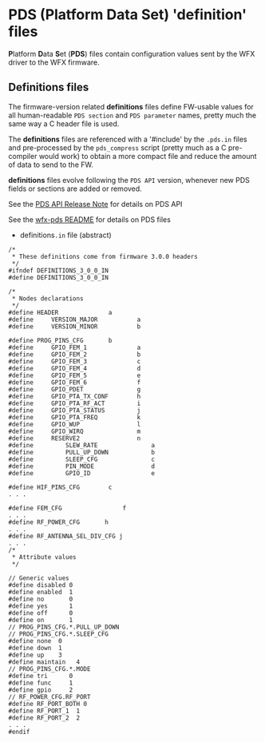 # PDS (Platform Data Set) 'definition' files

**P**latform **D**ata **S**et (**PDS**) files contain configuration
 values sent by the WFX driver to the WFX firmware.

## Definitions files
The firmware-version related **definitions** files define FW-usable 
values for all human-readable `PDS section` and `PDS parameter` names,
pretty much the same way a C header file is used.

The **definitions** files are referenced with a '#include' by the
 `.pds.in` files and pre-processed by the `pds_compress` script
 (pretty much as a C pre-compiler would work) to obtain
  a more compact file and reduce the amount of data to send to the FW.

**definitions** files evolve following the `PDS API` version,
whenever new PDS fields or sections are added or removed.

See the [PDS API Release Note][1] for details on PDS API

See the [wfx-pds README][2] for details on PDS files

* definitions`.in` file (abstract)
```
/*
 * These definitions come from firmware 3.0.0 headers
 */
#ifndef DEFINITIONS_3_0_0_IN
#define DEFINITIONS_3_0_0_IN

/*
 * Nodes declarations
 */
#define HEADER              a
#define     VERSION_MAJOR           a
#define     VERSION_MINOR           b

#define PROG_PINS_CFG       b
#define     GPIO_FEM_1              a
#define     GPIO_FEM_2              b
#define     GPIO_FEM_3              c
#define     GPIO_FEM_4              d
#define     GPIO_FEM_5              e
#define     GPIO_FEM_6              f
#define     GPIO_PDET               g
#define     GPIO_PTA_TX_CONF        h
#define     GPIO_PTA_RF_ACT         i
#define     GPIO_PTA_STATUS         j
#define     GPIO_PTA_FREQ           k
#define     GPIO_WUP                l
#define     GPIO_WIRQ               m
#define     RESERVE2                n
#define         SLEW_RATE               a
#define         PULL_UP_DOWN            b
#define         SLEEP_CFG               c
#define         PIN_MODE                d
#define         GPIO_ID                 e

#define HIF_PINS_CFG        c
. . .

#define FEM_CFG                 f
. . .
#define RF_POWER_CFG       h
. . .
#define RF_ANTENNA_SEL_DIV_CFG j
. . .
/*
 * Attribute values
 */

// Generic values
#define disabled 0
#define enabled  1
#define no       0
#define yes      1
#define off      0
#define on       1
// PROG_PINS_CFG.*.PULL_UP_DOWN
// PROG_PINS_CFG.*.SLEEP_CFG
#define none  0
#define down  1
#define up    3
#define maintain   4
// PROG_PINS_CFG.*.MODE
#define tri      0
#define func     1
#define gpio     2
// RF_POWER_CFG.RF_PORT
#define RF_PORT_BOTH 0
#define RF_PORT_1  1
#define RF_PORT_2  2
. . .
#endif

```

[1]: https://github.com/SiliconLabs/wfx-firmware/blob/master/PDS/CHANGES.md
[2]: https://github.com/SiliconLabs/wfx-pds/blob/master/README.md
